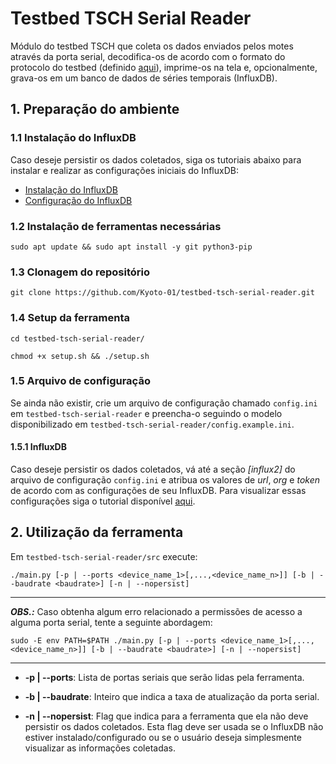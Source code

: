 # Testbed TSCH Serial Reader

Módulo do testbed TSCH que coleta os dados enviados pelos motes através da porta serial, decodifica-os de acordo com o formato do protocolo do testbed (definido [aqui](https://github.com/Kyoto-01/testbed-tsch-firmware#2-protocolo)), imprime-os na tela e, opcionalmente, grava-os em um banco de dados de séries temporais (InfluxDB).

## 1. Preparação do ambiente

### 1.1 Instalação do InfluxDB 

Caso deseje persistir os dados coletados, siga os tutoriais abaixo para instalar e realizar as configurações iniciais do InfluxDB:
* [Instalação do InfluxDB](https://github.com/Kyoto-01/testbed-tsch/blob/main/doc/howto/influxdb/start/install-influxdb.md)
* [Configuração do InfluxDB](https://github.com/Kyoto-01/testbed-tsch/blob/main/doc/howto/influxdb/start/setup-influxdb.md)

### 1.2 Instalação de ferramentas necessárias

```
sudo apt update && sudo apt install -y git python3-pip
```

### 1.3 Clonagem do repositório

```
git clone https://github.com/Kyoto-01/testbed-tsch-serial-reader.git
```

### 1.4 Setup da ferramenta

```
cd testbed-tsch-serial-reader/
```

```
chmod +x setup.sh && ./setup.sh
```

### 1.5 Arquivo de configuração

Se ainda não existir, crie um arquivo de configuração chamado ```config.ini``` em ```testbed-tsch-serial-reader``` e preencha-o seguindo o modelo disponibilizado em ```testbed-tsch-serial-reader/config.example.ini```.

#### 1.5.1 InfluxDB
Caso deseje persistir os dados coletados, vá até a seção *\[influx2\]* do arquivo de configuração ```config.ini``` e atribua os valores de *url*, *org* e *token* de acordo com as configurações de seu InfluxDB. Para visualizar essas configurações siga o tutorial disponível [aqui](https://github.com/Kyoto-01/testbed-tsch/blob/main/doc/howto/influxdb/start/setup-influxdb.md).

## 2. Utilização da ferramenta

Em ```testbed-tsch-serial-reader/src``` execute:

```
./main.py [-p | --ports <device_name_1>[,...,<device_name_n>]] [-b | --baudrate <baudrate>] [-n | --nopersist]
```

---
**_OBS.:_** Caso obtenha algum erro relacionado a permissões de acesso a alguma porta serial, tente a seguinte abordagem:

```
sudo -E env PATH=$PATH ./main.py [-p | --ports <device_name_1>[,...,<device_name_n>]] [-b | --baudrate <baudrate>] [-n | --nopersist]
```
---

* **-p | --ports**: Lista de portas seriais que serão lidas pela ferramenta.

* **-b | --baudrate**: Inteiro que indica a taxa de atualização da porta serial.

* **-n | --nopersist**: Flag que indica para a ferramenta que ela não deve persistir os dados coletados. Esta flag deve ser usada se o InfluxDB não estiver instalado/configurado ou se o usuário deseja simplesmente visualizar as informações coletadas.
